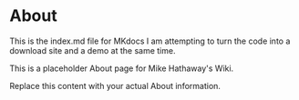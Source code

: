 # About

This is the index.md file for MKdocs I am attempting to turn the code into a download site and a demo at the same time.


This is a placeholder About page for Mike Hathaway's Wiki.

Replace this content with your actual About information.
